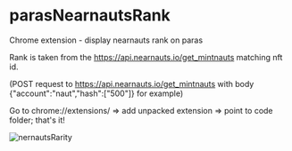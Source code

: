 # parasNearnautsRank
Chrome extension - display nearnauts rank on paras

Rank is taken from the https://api.nearnauts.io/get_mintnauts matching nft id.

(POST request to https://api.nearnauts.io/get_mintnauts with body  {"account":"naut","hash":["500"]} for example)

Go to chrome://extensions/  => add unpacked extension => point to code folder; that's it!

![nernautsRarity](https://user-images.githubusercontent.com/4514687/154121372-e3017a49-b9f3-4e4a-9f9a-c71a4b82c81c.PNG)


